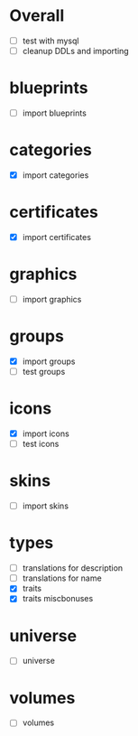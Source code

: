 # Overall
- [ ] test with mysql
- [ ] cleanup DDLs and importing

# blueprints
- [ ] import blueprints

# categories
- [x] import categories

# certificates
- [x] import certificates

# graphics
- [ ] import graphics

# groups
- [x] import groups
- [ ] test groups

# icons
- [x] import icons
- [ ] test icons

# skins
- [ ] import skins

# types
- [ ] translations for description
- [ ] translations for name
- [x] traits
- [x] traits miscbonuses

# universe
- [ ] universe

# volumes
- [ ] volumes
